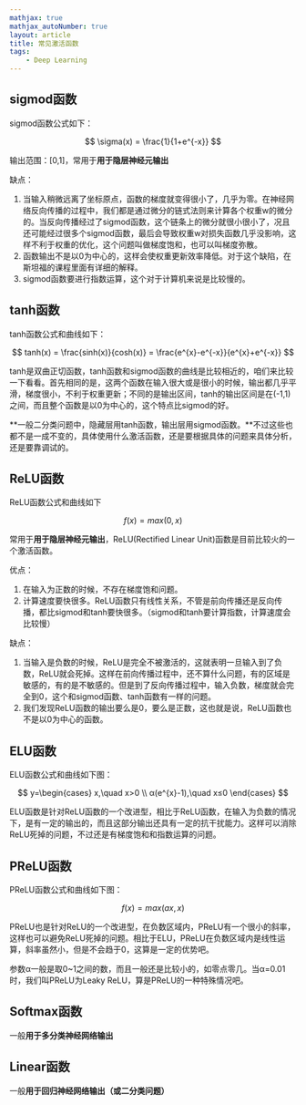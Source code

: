 ```yaml
---
mathjax: true
mathjax_autoNumber: true
layout: article
title: 常见激活函数 
tags:
    - Deep Learning
---
```


## sigmod函数

sigmod函数公式如下：

$$
\sigma(x) = \frac{1}{1+e^{-x}}
$$

输出范围：[0,1]，常用于**用于隐层神经元输出**

缺点：
1.  当输入稍微远离了坐标原点，函数的梯度就变得很小了，几乎为零。在神经网络反向传播的过程中，我们都是通过微分的链式法则来计算各个权重w的微分的。当反向传播经过了sigmod函数，这个链条上的微分就很小很小了，况且还可能经过很多个sigmod函数，最后会导致权重w对损失函数几乎没影响，这样不利于权重的优化，这个问题叫做梯度饱和，也可以叫梯度弥散。
2.  函数输出不是以0为中心的，这样会使权重更新效率降低。对于这个缺陷，在斯坦福的课程里面有详细的解释。
3.  sigmod函数要进行指数运算，这个对于计算机来说是比较慢的。

<!--more-->

## tanh函数

tanh函数公式和曲线如下：

$$
tanh(x) = \frac{sinh(x)}{cosh(x)} = \frac{e^{x}-e^{-x}}{e^{x}+e^{-x}}  
$$

tanh是双曲正切函数，tanh函数和sigmod函数的曲线是比较相近的，咱们来比较一下看看。首先相同的是，这两个函数在输入很大或是很小的时候，输出都几乎平滑，梯度很小，不利于权重更新；不同的是输出区间，tanh的输出区间是在(-1,1)之间，而且整个函数是以0为中心的，这个特点比sigmod的好。

**一般二分类问题中，隐藏层用tanh函数，输出层用sigmod函数。**不过这些也都不是一成不变的，具体使用什么激活函数，还是要根据具体的问题来具体分析，还是要靠调试的。

## ReLU函数

ReLU函数公式和曲线如下

$$
f(x) = max(0,x)  
$$

常用于**用于隐层神经元输出**，ReLU(Rectified Linear Unit)函数是目前比较火的一个激活函数。

优点：
1.  在输入为正数的时候，不存在梯度饱和问题。
2.  计算速度要快很多。ReLU函数只有线性关系，不管是前向传播还是反向传播，都比sigmod和tanh要快很多。（sigmod和tanh要计算指数，计算速度会比较慢）

缺点：
1.  当输入是负数的时候，ReLU是完全不被激活的，这就表明一旦输入到了负数，ReLU就会死掉。这样在前向传播过程中，还不算什么问题，有的区域是敏感的，有的是不敏感的。但是到了反向传播过程中，输入负数，梯度就会完全到0，这个和sigmod函数、tanh函数有一样的问题。
2.  我们发现ReLU函数的输出要么是0，要么是正数，这也就是说，ReLU函数也不是以0为中心的函数。

## ELU函数

ELU函数公式和曲线如下图：

$$
y=\begin{cases}
x,\quad x>0 \\  
α(e^{x}-1),\quad x≤0
\end{cases}
$$

ELU函数是针对ReLU函数的一个改进型，相比于ReLU函数，在输入为负数的情况下，是有一定的输出的，而且这部分输出还具有一定的抗干扰能力。这样可以消除ReLU死掉的问题，不过还是有梯度饱和和指数运算的问题。

## PReLU函数

PReLU函数公式和曲线如下图：

$$ f(x) = max(ax,x)$$

PReLU也是针对ReLU的一个改进型，在负数区域内，PReLU有一个很小的斜率，这样也可以避免ReLU死掉的问题。相比于ELU，PReLU在负数区域内是线性运算，斜率虽然小，但是不会趋于0，这算是一定的优势吧。

参数α一般是取0\~1之间的数，而且一般还是比较小的，如零点零几。当α=0.01时，我们叫PReLU为Leaky ReLU，算是PReLU的一种特殊情况吧。

## Softmax函数

一般**用于多分类神经网络输出**

## Linear函数

一般**用于回归神经网络输出（或二分类问题）**
